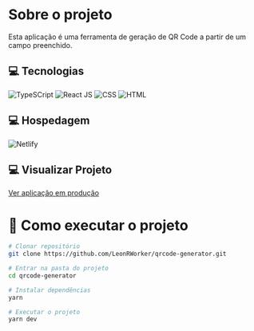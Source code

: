 # Sobre o projeto

Esta aplicação é uma ferramenta de geração de QR Code a partir de um campo preenchido.

## 💻 Tecnologias

![TypeSCript](https://img.shields.io/badge/TypeScript-007ACC?style=for-the-badge&logo=typescript&logoColor=white)
![React JS](https://img.shields.io/badge/React-20232A?style=for-the-badge&logo=react&logoColor=61DAFB)
![CSS](https://img.shields.io/badge/CSS3-1572B6?style=for-the-badge&logo=css3&logoColor=white)
![HTML](https://img.shields.io/badge/HTML5-E34F26?style=for-the-badge&logo=html5&logoColor=white)

## 💻 Hospedagem

![Netlify](https://img.shields.io/badge/Netlify-00C7B7?style=for-the-badge&logo=netlify&logoColor=white)

## 💻 Visualizar Projeto

[Ver aplicação em produção](https://challenge-qrcode-generator.netlify.app "Gerador de QR Code")

# 🚀 Como executar o projeto

```bash
# Clonar repositório
git clone https://github.com/LeonRWorker/qrcode-generator.git 

# Entrar na pasta do projeto
cd qrcode-generator

# Instalar dependências
yarn

# Executar o projeto
yarn dev
```
